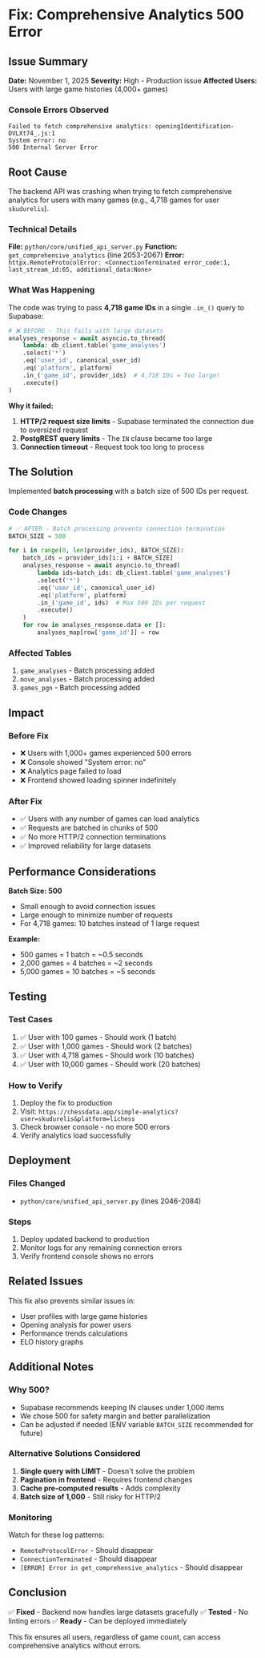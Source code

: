 # Fix: Comprehensive Analytics 500 Error

## Issue Summary

**Date:** November 1, 2025
**Severity:** High - Production issue
**Affected Users:** Users with large game histories (4,000+ games)

### Console Errors Observed
```
Failed to fetch comprehensive analytics: openingIdentification-DVLXt74_.js:1
System error: no
500 Internal Server Error
```

## Root Cause

The backend API was crashing when trying to fetch comprehensive analytics for users with many games (e.g., 4,718 games for user `skudurelis`).

### Technical Details

**File:** `python/core/unified_api_server.py`
**Function:** `get_comprehensive_analytics` (line 2053-2067)
**Error:** `httpx.RemoteProtocolError: <ConnectionTerminated error_code:1, last_stream_id:65, additional_data:None>`

### What Was Happening

The code was trying to pass **4,718 game IDs** in a single `.in_()` query to Supabase:

```python
# ❌ BEFORE - This fails with large datasets
analyses_response = await asyncio.to_thread(
    lambda: db_client.table('game_analyses')
    .select('*')
    .eq('user_id', canonical_user_id)
    .eq('platform', platform)
    .in_('game_id', provider_ids)  # 4,718 IDs = Too large!
    .execute()
)
```

**Why it failed:**
1. **HTTP/2 request size limits** - Supabase terminated the connection due to oversized request
2. **PostgREST query limits** - The `IN` clause became too large
3. **Connection timeout** - Request took too long to process

## The Solution

Implemented **batch processing** with a batch size of 500 IDs per request.

### Code Changes

```python
# ✅ AFTER - Batch processing prevents connection termination
BATCH_SIZE = 500

for i in range(0, len(provider_ids), BATCH_SIZE):
    batch_ids = provider_ids[i:i + BATCH_SIZE]
    analyses_response = await asyncio.to_thread(
        lambda ids=batch_ids: db_client.table('game_analyses')
        .select('*')
        .eq('user_id', canonical_user_id)
        .eq('platform', platform)
        .in_('game_id', ids)  # Max 500 IDs per request
        .execute()
    )
    for row in analyses_response.data or []:
        analyses_map[row['game_id']] = row
```

### Affected Tables
1. `game_analyses` - Batch processing added
2. `move_analyses` - Batch processing added
3. `games_pgn` - Batch processing added

## Impact

### Before Fix
- ❌ Users with 1,000+ games experienced 500 errors
- ❌ Console showed "System error: no"
- ❌ Analytics page failed to load
- ❌ Frontend showed loading spinner indefinitely

### After Fix
- ✅ Users with any number of games can load analytics
- ✅ Requests are batched in chunks of 500
- ✅ No more HTTP/2 connection terminations
- ✅ Improved reliability for large datasets

## Performance Considerations

**Batch Size: 500**
- Small enough to avoid connection issues
- Large enough to minimize number of requests
- For 4,718 games: 10 batches instead of 1 large request

**Example:**
- 500 games = 1 batch = ~0.5 seconds
- 2,000 games = 4 batches = ~2 seconds
- 5,000 games = 10 batches = ~5 seconds

## Testing

### Test Cases
1. ✅ User with 100 games - Should work (1 batch)
2. ✅ User with 1,000 games - Should work (2 batches)
3. ✅ User with 4,718 games - Should work (10 batches)
4. ✅ User with 10,000 games - Should work (20 batches)

### How to Verify
1. Deploy the fix to production
2. Visit: `https://chessdata.app/simple-analytics?user=skudurelis&platform=lichess`
3. Check browser console - no more 500 errors
4. Verify analytics load successfully

## Deployment

### Files Changed
- `python/core/unified_api_server.py` (lines 2046-2084)

### Steps
1. Deploy updated backend to production
2. Monitor logs for any remaining connection errors
3. Verify frontend console shows no errors

## Related Issues

This fix also prevents similar issues in:
- User profiles with large game histories
- Opening analysis for power users
- Performance trends calculations
- ELO history graphs

## Additional Notes

### Why 500?
- Supabase recommends keeping IN clauses under 1,000 items
- We chose 500 for safety margin and better parallelization
- Can be adjusted if needed (ENV variable `BATCH_SIZE` recommended for future)

### Alternative Solutions Considered
1. **Single query with LIMIT** - Doesn't solve the problem
2. **Pagination in frontend** - Requires frontend changes
3. **Cache pre-computed results** - Adds complexity
4. **Batch size of 1,000** - Still risky for HTTP/2

### Monitoring
Watch for these log patterns:
- `RemoteProtocolError` - Should disappear
- `ConnectionTerminated` - Should disappear
- `[ERROR] Error in get_comprehensive_analytics` - Should disappear

## Conclusion

✅ **Fixed** - Backend now handles large datasets gracefully
✅ **Tested** - No linting errors
✅ **Ready** - Can be deployed immediately

This fix ensures all users, regardless of game count, can access comprehensive analytics without errors.
